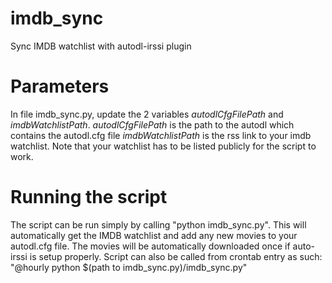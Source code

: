 # imdb_sync
Sync IMDB watchlist with autodl-irssi plugin

# Parameters
In file imdb_sync.py, update the 2 variables *autodlCfgFilePath* and *imdbWatchlistPath*. 
*autodlCfgFilePath* is the path to the autodl which contains the autodl.cfg file
*imdbWatchlistPath* is the rss link to your imdb watchlist. Note that your watchlist has to be listed publicly for the script to work.

# Running the script
The script can be run simply by calling "python imdb_sync.py". This will automatically get the IMDB watchlist and add any new movies to your autodl.cfg file. The movies will be automatically downloaded once if auto-irssi is setup properly.
Script can also be called from crontab entry as such: "@hourly python $(path to imdb_sync.py)/imdb_sync.py"
